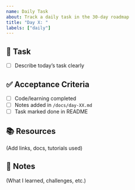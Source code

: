 ```yaml
---
name: Daily Task
about: Track a daily task in the 30-day roadmap
title: "Day X: "
labels: ["daily"]
---
```


## 🎯 Task
- [ ] Describe today’s task clearly

## ✅ Acceptance Criteria
- [ ] Code/learning completed
- [ ] Notes added in `/docs/day-XX.md`
- [ ] Task marked done in README

## 📚 Resources
(Add links, docs, tutorials used)

## 📝 Notes
(What I learned, challenges, etc.)
